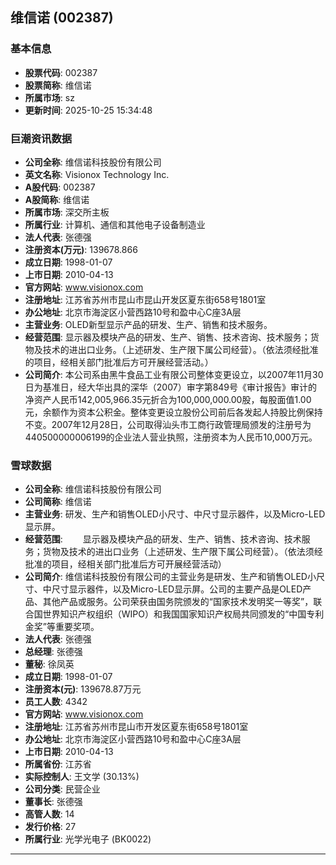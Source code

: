 ## 维信诺 (002387)

### 基本信息

- **股票代码**: 002387
- **股票简称**: 维信诺
- **所属市场**: sz
- **更新时间**: 2025-10-25 15:34:48

### 巨潮资讯数据

- **公司全称**: 维信诺科技股份有限公司
- **英文名称**: Visionox Technology Inc.
- **A股代码**: 002387
- **A股简称**: 维信诺
- **所属市场**: 深交所主板
- **所属行业**: 计算机、通信和其他电子设备制造业
- **法人代表**: 张德强
- **注册资本(万元)**: 139678.866
- **成立日期**: 1998-01-07
- **上市日期**: 2010-04-13
- **官方网站**: www.visionox.com
- **注册地址**: 江苏省苏州市昆山市昆山开发区夏东街658号1801室
- **办公地址**: 北京市海淀区小营西路10号和盈中心C座3A层
- **主营业务**: OLED新型显示产品的研发、生产、销售和技术服务。
- **经营范围**: 显示器及模块产品的研发、生产、销售、技术咨询、技术服务；货物及技术的进出口业务。（上述研发、生产限下属公司经营）。（依法须经批准的项目，经相关部门批准后方可开展经营活动。）
- **公司简介**: 本公司系由黑牛食品工业有限公司整体变更设立，以2007年11月30日为基准日，经大华出具的深华（2007）审字第849号《审计报告》审计的净资产人民币142,005,966.35元折合为100,000,000.00股，每股面值1.00元，余额作为资本公积金。整体变更设立股份公司前后各发起人持股比例保持不变。2007年12月28日，公司取得汕头市工商行政管理局颁发的注册号为440500000006199的企业法人营业执照，注册资本为人民币10,000万元。

### 雪球数据

- **公司全称**: 维信诺科技股份有限公司
- **公司简称**: 维信诺
- **主营业务**: 研发、生产和销售OLED小尺寸、中尺寸显示器件，以及Micro-LED显示屏。
- **经营范围**: 　　显示器及模块产品的研发、生产、销售、技术咨询、技术服务；货物及技术的进出口业务（上述研发、生产限下属公司经营）。（依法须经批准的项目，经相关部门批准后方可开展经营活动）
- **公司简介**: 维信诺科技股份有限公司的主营业务是研发、生产和销售OLED小尺寸、中尺寸显示器件，以及Micro-LED显示屏。公司的主要产品是OLED产品、其他产品或服务。公司荣获由国务院颁发的“国家技术发明奖一等奖”，联合国世界知识产权组织（WIPO）和我国国家知识产权局共同颁发的“中国专利金奖”等重要奖项。
- **法人代表**: 张德强
- **总经理**: 张德强
- **董秘**: 徐凤英
- **成立日期**: 1998-01-07
- **注册资本(元)**: 139678.87万元
- **员工人数**: 4342
- **官方网站**: www.visionox.com
- **注册地址**: 江苏省苏州市昆山市开发区夏东街658号1801室
- **办公地址**: 北京市海淀区小营西路10号和盈中心C座3A层
- **上市日期**: 2010-04-13
- **所属省份**: 江苏省
- **实际控制人**: 王文学 (30.13%)
- **公司分类**: 民营企业
- **董事长**: 张德强
- **高管人数**: 14
- **发行价格**: 27
- **所属行业**: 光学光电子 (BK0022)

---